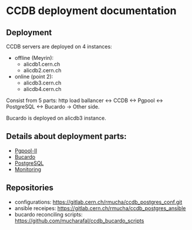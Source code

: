 # CCDB deployment documentation

## Deployment

CCDB servers are deployed on 4 instances:
- offline (Meyrin):
    - alicdb1.cern.ch
    - alicdb2.cern.ch
- online (point 2):
    - alicdb3.cern.ch
    - alicdb4.cern.ch

Consist from 5 parts: http load ballancer <-> CCDB <-> Pgpool <-> PostgreSQL <-> Bucardo -> Other side.

Bucardo is deployed on alicdb3 instance.

## Details about deployment parts:

- [Pgpool-II](pgpool.md)
- [Bucardo](bucardo.md)
- [PostgreSQL](postgresql.md)
- [Monitoring](monitoring.md)
## Repositories

- configurations: https://gitlab.cern.ch/rmucha/ccdb_postgres_conf.git
- ansible receipes: https://gitlab.cern.ch/rmucha/ccdb_postgres_ansible
- bucardo reconciling scripts: https://github.com/mucharafal/ccdb_bucardo_scripts 